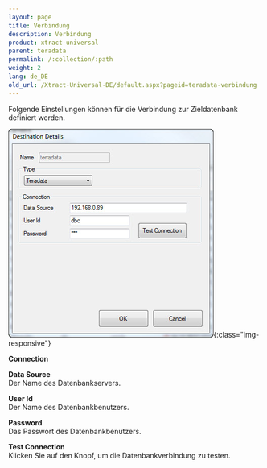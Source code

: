 ```yaml
---
layout: page
title: Verbindung
description: Verbindung
product: xtract-universal
parent: teradata
permalink: /:collection/:path
weight: 2
lang: de_DE
old_url: /Xtract-Universal-DE/default.aspx?pageid=teradata-verbindung
---
```


Folgende Einstellungen können für die Verbindung zur Zieldatenbank definiert werden.

![Teradata-Connection](/img/content/Teradata-Connection.jpg){:class="img-responsive"}            

**Connection**

**Data Source**<br>
Der Name des Datenbankservers.

**User Id**<br>
Der Name des Datenbankbenutzers.

**Password**<br>
Das Passwort des Datenbankbenutzers.
                        
**Test Connection**<br>
Klicken Sie auf den Knopf, um die Datenbankverbindung zu testen. 